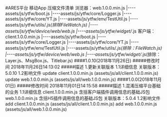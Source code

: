 #ARES平台 移动App
	压缩文件清单
		浏览器：web.1.0.0.min.js
			|----assets/js/ytfw/boot.js
			|----assets/js/ytfw/core/Logger.js
			|----assets/js/ytfw/core/YT.js
			|----assets/js/ytfw/env/TestUtil.js
			|----assets/js/ytfw/utils/*.js(排除FileWatch.js)
			|----assets/js/ytfw/device/web/web.js
			|----assets/js/ytfw/widget/*.js
		客户端：client.1.0.0.min.js
			|----assets/js/ytfw/boot.js
			|----assets/js/ytfw/core/Logger.js
			|----assets/js/ytfw/core/YT.js
			|----assets/js/ytfw/env/TestUtil.js
			|----assets/js/ytfw/utils/*.js(排除：FileWatch.js)
			|----assets/js/ytfw/device/web/web.js
			|----assets/js/ytfw/widget/*.js(排除：Layer.js、MsgBox.js、Titlebar.js)
####1.0.10(2018年11月26日)
#####修改时间
	2018年11月26日14:13:02
#####描述
	1.更新关联版本
		1.1详细信息
			关联版本：5.0.10
		1.2影响文件
			update client.1.0.0.min.js (assets/js/all/client.1.0.0.min.js)
			update web.1.0.0.min.js (assets/js/all/web.1.0.0.min.js)
####1.0.0(2018年11月01日)
#####修改时间
	2018年11月01日14:15:58
#####描述
	1.混淆压缩平台基础的业务
		1.1详细信息
			client.1.0.0.min.js
				含括客户端插件调用信息的基础JS包
			web.1.0.0.min.js
				含括H5插件调用信息的基础JS包
			关联版本：5.0.4
		1.2影响文件
			add client.1.0.0.min.js (assets/js/all/client.1.0.0.min.js)
			add web.1.0.0.min.js (assets/js/all/web.1.0.0.min.js)
	
